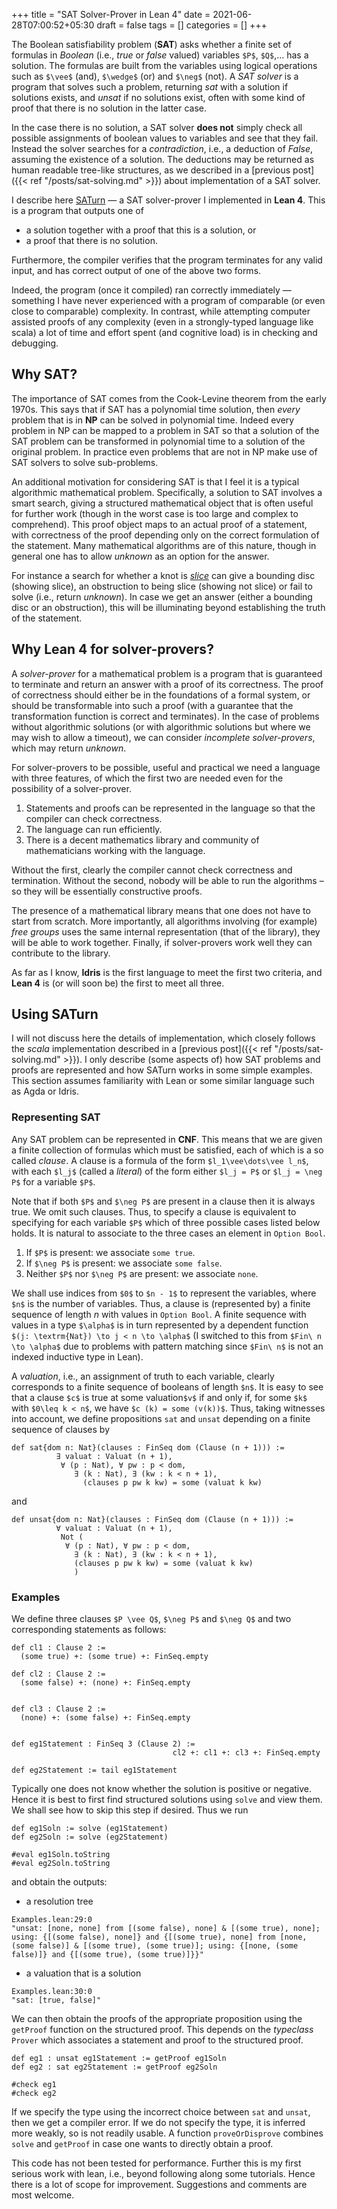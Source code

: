 +++
title = "SAT Solver-Prover in Lean 4"
date = 2021-06-28T07:00:52+05:30
draft = false
tags = []
categories = []
+++

The Boolean satisfiability problem (__SAT__) asks whether a finite set of formulas in _Boolean_ (i.e., _true_ or _false_ valued) variables `$P$`, `$Q$`,... has a solution. The formulas are built from the variables using logical operations such as `$\vee$` (and), `$\wedge$` (or) and `$\neg$` (not). A _SAT solver_ is a program that solves such a problem, returning _sat_ with a solution if solutions exists, and _unsat_  if no solutions exist, often with some kind of proof that there is no solution in the latter case.

In the case there is no solution, a SAT solver __does not__ simply check all possible assignments of boolean values to variables and see that they fail. Instead the solver searches for a _contradiction_, i.e., a deduction of _False_, assuming the existence of a solution.
The deductions may be returned as human readable tree-like structures, as we described in a [previous post]({{< ref "/posts/sat-solving.md" >}}) about implementation of a SAT solver.

I describe here [SATurn](https://github.com/siddhartha-gadgil/Saturn/) &mdash; a SAT solver-prover I implemented in __Lean 4__. This is a program that outputs one of

- a solution together with a proof that this is a solution, or
- a proof that there is no solution.

Furthermore, the compiler verifies that the program terminates for any valid input, and has correct output of one of the above two forms.

Indeed, the program (once it compiled) ran correctly immediately &mdash; something I have never experienced with a program of comparable (or even close to comparable) complexity.
In contrast, while attempting computer assisted proofs of any complexity (even in a strongly-typed language like scala) a lot of time and effort spent (and  cognitive load) is in checking and debugging.

## Why SAT?

The importance of SAT comes from  the Cook-Levine theorem from the early 1970s. This says that if SAT has a polynomial time solution, then _every_ problem that is in __NP__ can be solved in polynomial time. Indeed every problem in NP can be mapped to a problem in SAT so that a solution of the SAT problem can be transformed in polynomial time to a solution of the original problem. In practice even problems that are not in NP make use of SAT solvers to solve sub-problems.

An additional motivation for considering SAT is that I feel it is a typical algorithmic mathematical problem. Specifically, a solution to SAT involves a smart search, giving a structured mathematical object that is often useful for further work (though in the worst case is too large and complex to comprehend). This proof object maps to an actual proof of a statement, with correctness of the proof depending only on the correct formulation of the statement. Many mathematical algorithms are of this nature, though in general one has to allow _unknown_ as an option for the answer.

For instance a search for whether a knot is [_slice_](https://en.wikipedia.org/wiki/Slice_knot)  can give a bounding disc (showing slice), an obstruction to being slice (showing not slice) or fail to solve (i.e., return _unknown_). In case we get an answer (either a bounding disc or an obstruction), this will be illuminating beyond establishing the truth of the statement.

## Why __Lean 4__ for solver-provers?

A _solver-prover_ for a mathematical problem is a program that is guaranteed to terminate and return an answer with a proof of its correctness. The proof of correctness should either be in the foundations of a formal system, or should be transformable into such a proof (with a guarantee that the transformation function is correct and terminates). In the case of problems without algorithmic solutions (or with algorithmic solutions but where we may wish to allow a timeout), we can consider _incomplete solver-provers_, which may return _unknown_.

For solver-provers to be possible, useful and practical we need a language with three features, of which the first two are needed even for the possibility of a solver-prover.

1. Statements and proofs can be represented in the language so that the compiler can check correctness.
2. The language can run efficiently.
3. There is a decent mathematics library and community of mathematicians working with the language.

Without the first, clearly the compiler cannot check correctness and termination. Without the second, nobody will be able to run the algorithms &ndash; so they will be essentially constructive proofs.

The presence of a mathematical library means that one does not have to start from scratch. More importantly, all algorithms involving (for example) _free groups_ uses the same internal representation (that of the library), they will be able to work together. Finally, if solver-provers work well they can contribute to the library.

As far as I know, __Idris__ is the first language to meet the first two criteria, and __Lean 4__ is (or will soon be) the first to meet all three.

## Using SATurn

I will not discuss here the details of implementation, which closely follows the _scala_ implementation described in a [previous post]({{< ref "/posts/sat-solving.md" >}}). I only describe (some aspects of) how SAT problems and proofs are represented and how SATurn works in some simple examples. This section assumes familiarity with Lean or some similar language such as Agda or Idris.

### Representing SAT

Any SAT problem can be represented in __CNF__. This means that we are given a finite collection of formulas which must be satisfied, each of which is a so called _clause_. A clause is a formula of the form `$l_1\vee\dots\vee l_n$`, with each `$l_j$` (called a _literal_) of the form either `$l_j = P$` or `$l_j = \neg P$` for a variable `$P$`. 

Note that if both `$P$` and `$\neg P$` are present in a clause then it is always true. We omit such clauses. Thus, to specify a clause is equivalent to specifying for each variable `$P$` which of three possible cases listed below holds. It is natural to associate to the three cases an element in `Option Bool`.

1. If `$P$` is present: we associate `some true`.
2. If `$\neg P$` is present: we associate `some false`.
3. Neither `$P$` nor `$\neg P$` are present: we associate `none`.

We shall use indices from `$0$` to `$n - 1$` to represent the variables, where `$n$` is the number of variables. Thus, a clause is (represented by) a finite sequence of length $n$ with values in `Option Bool`. A finite sequence with values in a type `$\alpha$` is in turn represented by a dependent function 
`$(j: \textrm{Nat}) \to j < n \to \alpha$` (I switched to this from `$Fin\ n \to \alpha$` due to problems with pattern matching since `$Fin\ n$` is not an indexed inductive type in Lean).

A _valuation_, i.e., an assignment of truth to each variable, clearly corresponds to a finite sequence of booleans of length `$n$`. It is easy to see that a clause `$c$` is true at some valuation`$v$` if and only if, for some `$k$` with `$0\leq k < n$`, we have `$c (k) = some (v(k))$`. Thus, taking witnesses into account, we define propositions `sat` and `unsat` depending on a finite sequence of clauses by

```lean
def sat{dom n: Nat}(clauses : FinSeq dom (Clause (n + 1))) :=
          ∃ valuat : Valuat (n + 1),  
           ∀ (p : Nat), ∀ pw : p < dom, 
              ∃ (k : Nat), ∃ (kw : k < n + 1), 
                (clauses p pw k kw) = some (valuat k kw)
```

and

```lean
def unsat{dom n: Nat}(clauses : FinSeq dom (Clause (n + 1))) :=
          ∀ valuat : Valuat (n + 1),  
           Not (
            ∀ (p : Nat), ∀ pw : p < dom,   
              ∃ (k : Nat), ∃ (kw : k < n + 1), 
              (clauses p pw k kw) = some (valuat k kw)
              )
```

### Examples

We define three clauses `$P \vee Q$`, `$\neg P$` and `$\neg Q$` and two corresponding statements as follows:

```lean
def cl1 : Clause 2 :=   
  (some true) +: (some true) +: FinSeq.empty

def cl2 : Clause 2 := 
  (some false) +: (none) +: FinSeq.empty


def cl3 : Clause 2 := 
  (none) +: (some false) +: FinSeq.empty


def eg1Statement : FinSeq 3 (Clause 2) := 
                                    cl2 +: cl1 +: cl3 +: FinSeq.empty

def eg2Statement := tail eg1Statement
```

Typically one does not know whether the solution is positive or negative. Hence it is best to first find structured solutions using `solve` and view them. We shall see how to skip this step if desired. Thus we run 

```lean
def eg1Soln := solve (eg1Statement)
def eg2Soln := solve (eg2Statement)

#eval eg1Soln.toString
#eval eg2Soln.toString
```

and obtain the outputs: 

- a resolution tree

```lean
Examples.lean:29:0
"unsat: [none, none] from [(some false), none] & [(some true), none]; using: {[(some false), none]} and {[(some true), none] from [none, (some false)] & [(some true), (some true)]; using: {[none, (some false)]} and {[(some true), (some true)]}}"
```

- a valuation that is a solution

```lean
Examples.lean:30:0
"sat: [true, false]"
```

We can then obtain the proofs of the appropriate proposition using the `getProof` function on the structured proof. This depends on the _typeclass_ `Prover` which associates a statement and proof to the structured proof.

```lean
def eg1 : unsat eg1Statement := getProof eg1Soln 
def eg2 : sat eg2Statement := getProof eg2Soln 

#check eg1
#check eg2
```

If we specify the type using the incorrect choice between `sat` and `unsat`, then we get a compiler error. If we do not specify the type, it is inferred more weakly, so is not
readily usable. A function `proveOrDisprove` combines `solve` and `getProof` in case one wants to directly obtain a proof.

This code has not been tested for performance. Further this is my first serious work with lean, i.e., beyond following along some tutorials. Hence there is a lot of scope for improvement. Suggestions and comments are most welcome.
